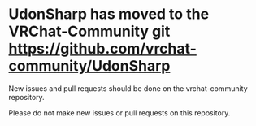 # UdonSharp has moved to the VRChat-Community git https://github.com/vrchat-community/UdonSharp 

New issues and pull requests should be done on the vrchat-community repository. 

Please do not make new issues or pull requests on this repository.
